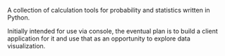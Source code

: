 A collection of calculation tools for probability and statistics written in Python. 

Initially intended for use via console, the eventual plan is to build a 
client application for it and use that as an opportunity to explore data
visualization.
